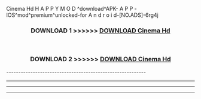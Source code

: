  Cinema Hd  H A P P Y M O D ^download^APK- A P P -IOS^mod^premium^unlocked-for A n d r o i d-[NO.ADS]-6rg4j



<div align="center">

<h3>DOWNLOAD 1 >>>>>> <a href="https://en-mod.web.app/?en= Cinema Hd ">DOWNLOAD Cinema Hd  </a></h3><br>

<h3>DOWNLOAD 2 >>>>>> <a href="https://en-mod.web.app/?en= Cinema Hd ">DOWNLOAD Cinema Hd  </a></h3>

</div>
----------------------------------------------------------

----------------------------------------------------------

----------------------------------------------------------

----------------------------------------------------------



